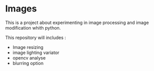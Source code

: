 # Images

This is a project about experimenting in image processing and image modification whith python.

This repository will includes :
 - Image resizing
 - image lighting variator
 - opencv analyse
 - blurring option